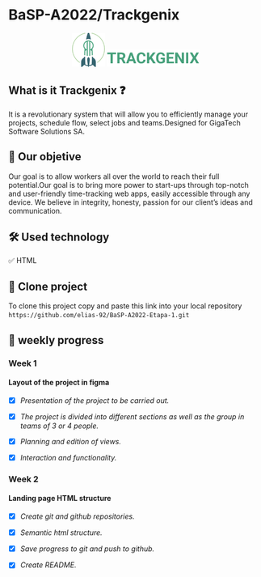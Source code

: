 # BaSP-A2022/Trackgenix

<p align="center">
   <img src="week-02\assets\img\logo.png">
   <img src="week-02\assets\img\trackgenix.png">
</p>



## What is it Trackgenix :question:

It is a revolutionary system that will allow you to efficiently manage your projects, schedule flow,
 select jobs and teams.Designed for GigaTech Software Solutions SA.



## :dart: Our objetive

Our goal is to allow workers all over the world to reach their full potential.Our goal is to bring more power to 
start-ups through top-notch and user-friendly time-tracking web apps, easily accessible through any device.
We believe in integrity, honesty, passion for our client’s ideas and communication.



## 🛠️ Used technology

:white_check_mark: HTML



## :open_file_folder: Clone project

To clone this project copy and paste this link into your local repository
 `https://github.com/elias-92/BaSP-A2022-Etapa-1.git`



## :eyes:  weekly progress 

### Week 1
#### Layout of the project in figma

- [x] *Presentation of the project to be carried out.*
- [x] *The project is divided into different sections as well as the group in teams of 3 or 4 people.*
- [x] *Planning and edition of views.*
- [x] *Interaction and functionality.*



### Week 2

#### Landing page HTML structure

- [x] *Create git and github repositories.*
- [x] *Semantic html structure.*
- [x] *Save progress to git and push to github.*
- [x] *Create README.*





